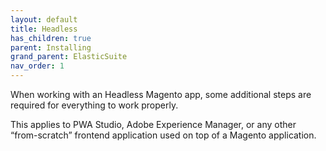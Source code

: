 ```yaml
---
layout: default
title: Headless
has_children: true
parent: Installing
grand_parent: ElasticSuite
nav_order: 1
---
```


When working with an Headless Magento app, some additional steps are required for everything to work properly.

This applies to PWA Studio, Adobe Experience Manager, or any other “from-scratch” frontend application used on top of a Magento application.


